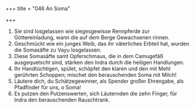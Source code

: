 +++
title = "046 An Soma"

+++


1.	Sie sind losgelassen wie siegesgewisse Rennpferde zur Göttereinladung, wann die auf dem Berge Gewachsenen rinnen.
2.	Geschmückt wie ein junges Weib, das ihr väterliches Erbteil hat, wurden die Somasäfte zu Vayu losgelassen.
3.	Diese Somasäfte samt Opferschmaus, die in dem Camugefäß ausgequetscht sind, stärken den Indra durch die heiligen Handlungen.
4.	Ihr Handtüchtigen, spület, schöpfet den klaren und den mit Mehl gerührten Schoppen; mischet den berauschenden Soma mit Milch!
5.	Läutere dich, du Schätzegewinner, als Spender großer Ehrengabe, als Pfadfinder für uns, o Soma!
6.	Es putzen den Putzenswerten, sich Läuternden die zehn Finger, für Indra den berauschenden Rauschtrank.


